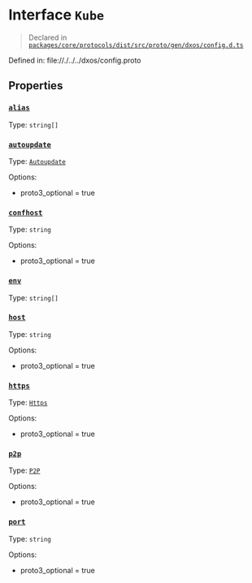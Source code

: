 # Interface `Kube`
> Declared in [`packages/core/protocols/dist/src/proto/gen/dxos/config.d.ts`]()

Defined in:
   file://./../../dxos/config.proto
## Properties
### [`alias`]()
Type: `string[]`
### [`autoupdate`]()
Type: [`Autoupdate`](/api/@dxos/config/interfaces/Autoupdate)

Options:
  - proto3_optional = true
### [`confhost`]()
Type: `string`

Options:
  - proto3_optional = true
### [`env`]()
Type: `string[]`
### [`host`]()
Type: `string`

Options:
  - proto3_optional = true
### [`https`]()
Type: [`Https`](/api/@dxos/config/interfaces/Https)

Options:
  - proto3_optional = true
### [`p2p`]()
Type: [`P2P`](/api/@dxos/config/interfaces/P2P)

Options:
  - proto3_optional = true
### [`port`]()
Type: `string`

Options:
  - proto3_optional = true